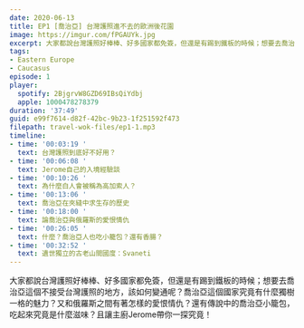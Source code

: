 ```yaml
---
date: 2020-06-13
title: EP1 [喬治亞] 台灣護照進不去的歐洲後花園
image: https://imgur.com/fPGAUYk.jpg
excerpt: 大家都說台灣護照好棒棒、好多國家都免簽，但還是有踢到鐵板的時候；想要去喬治亞這個不接受台灣護照的地方，該如何變通呢？
tags:
- Eastern Europe
- Caucasus
episode: 1
player:
  spotify: 2BjgrvW8GZD69IBsQiYdbj
  apple: 1000478278379
duration: '37:49'
guid: e99f7614-d82f-42bc-9b23-1f251592f473
filepath: travel-wok-files/ep1-1.mp3
timeline:
- time: '00:03:19 '
  text: 台灣護照到底好不好用？
- time: '00:06:08 '
  text: Jerome自己的入境經驗談
- time: '00:10:26 '
  text: 為什麼白人會被稱為高加索人？
- time: '00:13:06 '
  text: 喬治亞在夾縫中求生存的歷史
- time: '00:18:00 '
  text: 論喬治亞與俄羅斯的愛恨情仇
- time: '00:26:05 '
  text: 什麼？喬治亞人也吃小籠包？還有香腸？
- time: '00:32:52 '
  text: 遺世獨立的古老山間國度：Svaneti
---
```


大家都說台灣護照好棒棒、好多國家都免簽，但還是有踢到鐵板的時候；想要去喬治亞這個不接受台灣護照的地方，該如何變通呢？喬治亞這個國家究竟有什麼獨樹一格的魅力？又和俄羅斯之間有著怎樣的愛恨情仇？還有傳說中的喬治亞小籠包，吃起來究竟是什麼滋味？且讓主廚Jerome帶你一探究竟！



